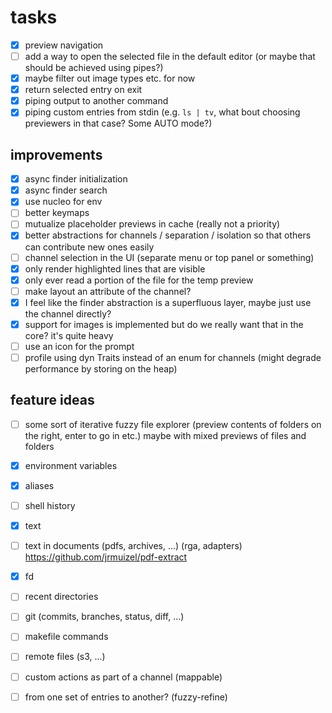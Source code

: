 # tasks
- [x] preview navigation
- [ ] add a way to open the selected file in the default editor (or maybe that should be achieved using pipes?)
- [x] maybe filter out image types etc. for now
- [x] return selected entry on exit
- [x] piping output to another command
- [x] piping custom entries from stdin (e.g. `ls | tv`, what bout choosing previewers in that case? Some AUTO mode?)

## improvements
- [x] async finder initialization
- [x] async finder search
- [x] use nucleo for env
- [ ] better keymaps
- [ ] mutualize placeholder previews in cache (really not a priority)
- [x] better abstractions for channels / separation / isolation so that others can contribute new ones easily
- [ ] channel selection in the UI (separate menu or top panel or something)
- [x] only render highlighted lines that are visible
- [x] only ever read a portion of the file for the temp preview
- [ ] make layout an attribute of the channel?
- [x] I feel like the finder abstraction is a superfluous layer, maybe just use the channel directly?
- [x] support for images is implemented but do we really want that in the core? it's quite heavy
- [ ] use an icon for the prompt
- [ ] profile using dyn Traits instead of an enum for channels (might degrade performance by storing on the heap)

## feature ideas
- [ ] some sort of iterative fuzzy file explorer (preview contents of folders on the right, enter to go in etc.) maybe
  with mixed previews of files and folders
- [x] environment variables
- [x] aliases
- [ ] shell history
- [x] text
- [ ] text in documents (pdfs, archives, ...) (rga, adapters) https://github.com/jrmuizel/pdf-extract
- [x] fd
- [ ] recent directories
- [ ] git (commits, branches, status, diff, ...)
- [ ] makefile commands
- [ ] remote files (s3, ...)
- [ ] custom actions as part of a channel (mappable)
- [ ] from one set of entries to another? (fuzzy-refine)

